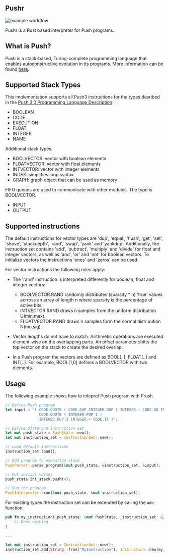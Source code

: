 ## Pushr

![example workflow](https://github.com/johker/pushr/actions/workflows/rust.yml/badge.svg)

Pushr is a Rust based interpreter for Push programs.

## What is Push?

Push is a stack-based, Turing-complete programming language that enables autoconstructive evolution in its programs.
More information can be found [here](http://faculty.hampshire.edu/lspector/push.html).

## Supported Stack Types

This implementation supports all Push3 instructions for the types desribed in the [Push 3.0 Programming Language Description](http://faculty.hampshire.edu/lspector/push3-description.html#Type):

* BOOLEAN
* CODE
* EXECUTION
* FLOAT
* INTEGER
* NAME

Additional stack types:

* BOOLVECTOR: vector with boolean elements
* FLOATVECTOR: vector with float elements
* INTVECTOR: vector with integer elements
* INDEX: simplifies loop syntax
* GRAPH: graph object that can be used as memory

FIFO queues are used to communicate with other modules. The type is BOOLVECTOR. 
* INPUT
* OUTPUT


## Supported instructions

The default instructions for vector types are 'dup', 'equal', 'flush', 'get', 'set', 'shove', 'stackdepth', 'rand', 'swap', 'yank' and 'yankdup'. Additionally, the instruction set contains 'add', 'subtract', 'multiply' and 'divide' for float and integer vectors, as well as 'and', 'or' and 'not' for boolean vectors. To initialize vectors the instructions 'ones'  and 'zeros' can be used.

For vector instructions the following rules apply: 

* The 'rand' instruction is interpreted differently for boolean, float and integer vectors: 
   - BOOLVECTOR.RAND randomly distributes (sparsity * n) 'true' values acrross an array of length n where sparsity is the percentage of active bits.
   - INTVECTOR.RAND draws n samples from the uniform distribution U(min,max).
   - FLOATVECTOR.RAND draws n samples form the normal distribution N(mu,sig).

* Vector lengths do not have to match. Arithmetic operations are executed element-wise on the overlapping parts. An offset parameter shifts the top vector on the stack to create the desired overlap. 

* In a Push program the vectors are defined as BOOL[..], FLOAT[..] and INT[..]. For example, BOOL[1,0] defines a BOOLVECTOR with two elements. 


## Usage

The following example shows how to intepret Push program with Prush.

```rust
// Define Push program
let input = "( CODE.QUOTE ( CODE.DUP INTEGER.DUP 1 INTEGER.- CODE.DO INTEGER.* )
               CODE.QUOTE ( INTEGER.POP 1 )
               INTEGER.DUP 2 INTEGER.< CODE.IF )";

// Define State and Instruction Set
let mut push_state = PushState::new();
let mut instruction_set = InstructionSet::new();

// Load default instructions
instruction_set.load();

// Add program to execution stack
PushParser::parse_program(&mut push_state, &instruction_set, &input);

// Put initial values
push_state.int_stack.push(4);

// Run the program
PushInterpreter::run(&mut push_state, &mut instruction_set);
```

For existing types the instruction set can be extended by calling the ``add`` function.


```rust
pub fn my_instruction(_push_state: &mut PushState, _instruction_set: &InstructionCache) {
    // Does nothing
}

...

let mut instruction_set = InstructionSet::new();
instruction_set.add(String::from("MyInstruction"), Instruction::new(my_instruction));

```





